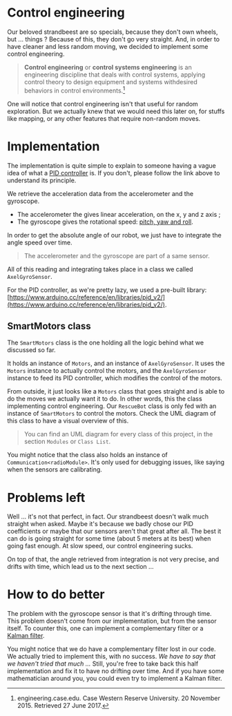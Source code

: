 # Control engineering


Our beloved strandbeest are so specials, because they don't own wheels, but
... things ? Because of this, they don't go very straight. And, in order to
have cleaner and less random moving, we decided to implement some control
engineering.

> __Control engineering__ or __control systems engineering__ is an
> engineering discipline that deals with control systems, applying control
> theory to design equipment and systems withdesired behaviors in control
> environments.[^control_engineering]

[^control_engineering]: engineering.case.edu. Case Western Reserve University.
20 November 2015. Retrieved 27 June 2017.

One will notice that control engineering isn't that useful for random
exploration. But we actually knew that we would need this later on, for stuffs
like mapping, or any other features that require non-random moves.

# Implementation

The implementation is quite simple to explain to someone having a vague idea
of what a [PID controller](https://en.wikipedia.org/wiki/Proportional%E2%80%93integral%E2%80%93derivative_controller) is.
If you don't, please follow the link above to understand its principle.

We retrieve the acceleration data from the accelerometer and the gyroscope.
- The accelerometer the gives linear acceleration, on the x, y and z axis ;
- The gyroscope gives the rotational speed:
[pitch, yaw and roll](https://en.wikipedia.org/wiki/Aircraft_principal_axes).

In order to get the absolute angle of our robot, we just have to integrate the
angle speed over time.

> The accelerometer and the gyroscope are part of a same sensor.

All of this reading and integrating takes place in a class we called
`AxelGyroSensor`.

For the PID controller, as we're pretty lazy, we used a pre-built library:
[https://www.arduino.cc/reference/en/libraries/pid_v2/](https://www.arduino.cc/reference/en/libraries/pid_v2/).

## SmartMotors class

The `SmartMotors` class is the one holding all the logic behind what we
discussed so far.

It holds an instance of `Motors`, and an instance of `AxelGyroSensor`. It uses
the `Motors` instance to actually control the motors, and the `AxelGyroSensor`
instance to feed its PID controller, which modifies the control of the motors.

From outside, it just looks like a `Motors` class that goes straight and is
able to do the moves we actually want it to do. In other words, this the class
implementing control engineering. Our `RescueBot` class is only fed with an
instance of `SmartMotors` to control the motors. Check the UML diagram of this
class to have a visual overview of this.

> You can find an UML diagram for every class of this project, in the section
> `Modules` or `Class List`.

You might notice that the class also holds an instance of `Communication<radioModule>`. It's only used for debugging issues, like saying
when the sensors are calibrating.

# Problems left

Well ... it's not that perfect, in fact. Our strandbeest doesn't walk much
straight when asked. Maybe it's because we badly chose our PID coefficients
or maybe that our sensors aren't that great after all. The best it can do is
going straight for some time (about 5 meters at its best) when going fast
enough. At slow speed, our control engineering sucks.

On top of that, the angle retrieved from integration is not very precise, and
drifts with time, which lead us to the next section ...

# How to do better

The problem with the gyroscope sensor is that it's drifting through time.
This problem doesn't come from our implementation, but from the sensor itself.
To counter this, one can implement a complementary filter or a
[Kalman filter](https://en.wikipedia.org/wiki/Kalman_filter).

You might notice that we do have a complementary filter lost in our code. We
actually tried to implement this, with no success. _We have to say that we
haven't tried that much ..._ Still, you're free to take back this half
implementation and fix it to have no drifting over time. And if you have some
mathematician around you, you could even try to implement a Kalman filter.
